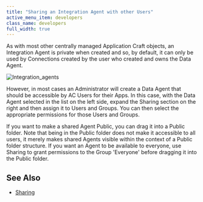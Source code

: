 ```yaml
---
title: "Sharing an Integration Agent with other Users"
active_menu_item: developers
class_name: developers
full_width: true
---
```



As with most other centrally managed Application Craft objects, an Integration Agent is private when created and so, by default, it can only be used by Connections created by the user who created and owns the Data Agent.

![Integration\_agents](/img/docs/integration_agents.zoom43.png)

However, in most cases an Administrator will create a Data Agent that should be accessible by AC Users for their Apps. In this case, with the Data Agent selected in the list on the left side, expand the Sharing section on the right and then assign it to Users and Groups. You can then select the appropriate permissions for those Users and Groups.

If you want to make a shared Agent Public, you can drag it into a Public folder. Note that being in the Public folder does not make it accessible to all users, it merely makes shared Agents visible within the context of a Public folder structure. If you want an Agent to be available to everyone, use Sharing to grant permissions to the Group 'Everyone' before dragging it into the Public folder.

## See Also

 - [Sharing](/developers/user-guide/product-guide/the-console/sharing)

